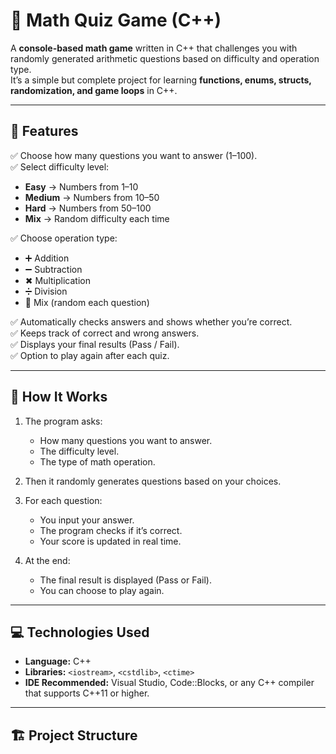 # 🧮 Math Quiz Game (C++)

A **console-based math game** written in C++ that challenges you with randomly generated arithmetic questions based on difficulty and operation type.  
It’s a simple but complete project for learning **functions, enums, structs, randomization, and game loops** in C++.

---

## 🚀 Features

✅ Choose how many questions you want to answer (1–100).  
✅ Select difficulty level:
- **Easy** → Numbers from 1–10  
- **Medium** → Numbers from 10–50  
- **Hard** → Numbers from 50–100  
- **Mix** → Random difficulty each time  

✅ Choose operation type:
- ➕ Addition  
- ➖ Subtraction  
- ✖ Multiplication  
- ➗ Division  
- 🔀 Mix (random each question)  

✅ Automatically checks answers and shows whether you’re correct.  
✅ Keeps track of correct and wrong answers.  
✅ Displays your final results (Pass / Fail).  
✅ Option to play again after each quiz.  

---

## 🧩 How It Works

1. The program asks:
   - How many questions you want to answer.
   - The difficulty level.
   - The type of math operation.

2. Then it randomly generates questions based on your choices.

3. For each question:
   - You input your answer.
   - The program checks if it’s correct.
   - Your score is updated in real time.

4. At the end:
   - The final result is displayed (Pass or Fail).
   - You can choose to play again.

---

## 💻 Technologies Used
- **Language:** C++  
- **Libraries:** `<iostream>`, `<cstdlib>`, `<ctime>`  
- **IDE Recommended:** Visual Studio, Code::Blocks, or any C++ compiler that supports C++11 or higher.

---

## 🏗️ Project Structure
